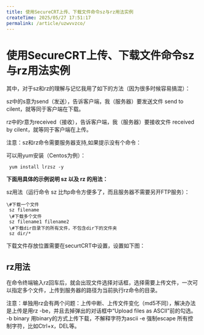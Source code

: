 ```yaml
---
title: 使用SecureCRT上传、下载文件命令sz与rz用法实例
createTime: 2025/05/27 17:51:17
permalink: /article/uzwvvzco/
---
```

# 使用SecureCRT上传、下载文件命令sz与rz用法实例



其中，对于sz和rz的理解与记忆我用了如下的方法（因为很多时候容易搞混）：

sz中的s意为send（发送），告诉客户端，我（服务器）要发送文件 send to cilent，就等同于客户端在下载。

rz中的r意为received（接收），告诉客户端，我（服务器）要接收文件 received by cilent，就等同于客户端在上传。



 注意：sz和rz命令需要服务器支持,如果提示没有个命令：




 可以用yum安装（Centos为例）： 

```
 yum install lrzsz -y
```

**下面用具体的示例说明 sz 以及 rz 的用法：**

sz用法（运行命令 sz 比ftp命令方便多了，而且服务器不需要另开FTP服务）：

```
\#下载一个文件
 sz filename
 \#下载多个文件
 sz filename1 filename2
 \#下载dir目录下的所有文件，不包含dir下的文件夹
 sz dir/*
```

 下载文件存放位置需要在securtCRT中设置，设置如下图：




##  rz用法

在命令终端输入rz回车后，就会出现文件选择对话框，选择需要上传文件，一次可以指定多个文件，上传到服务器的路径为当前执行rz命令的目录。



 注意：单独用rz会有两个问题：上传中断、上传文件变化（md5不同），解决办法是上传是用rz -be，并且去掉弹出的对话框中“Upload files as ASCII”前的勾选。
 -b binary 用binary的方式上传下载，不解释字符为ascii
 -e 强制escape 所有控制字符，比如Ctrl+x，DEL等。

 